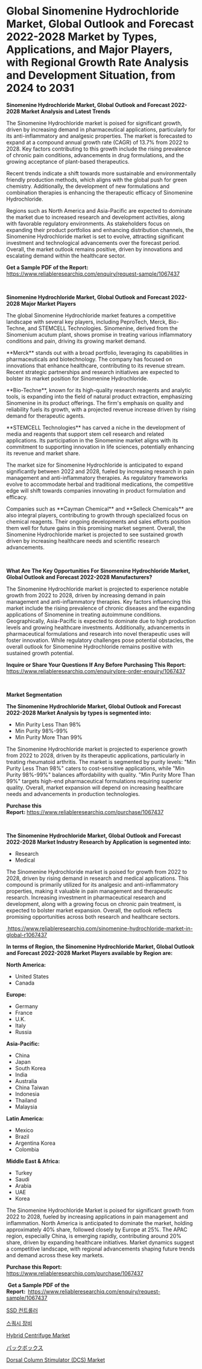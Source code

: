 <p><h1>Global Sinomenine Hydrochloride Market, Global Outlook and Forecast 2022-2028 Market by Types, Applications, and Major Players, with Regional Growth Rate Analysis and Development Situation, from 2024 to 2031</h1></p><p><strong>Sinomenine Hydrochloride Market, Global Outlook and Forecast 2022-2028 Market Analysis and Latest Trends</strong></p>
<p><p>The Sinomenine Hydrochloride market is poised for significant growth, driven by increasing demand in pharmaceutical applications, particularly for its anti-inflammatory and analgesic properties. The market is forecasted to expand at a compound annual growth rate (CAGR) of 13.7% from 2022 to 2028. Key factors contributing to this growth include the rising prevalence of chronic pain conditions, advancements in drug formulations, and the growing acceptance of plant-based therapeutics. </p><p>Recent trends indicate a shift towards more sustainable and environmentally friendly production methods, which aligns with the global push for green chemistry. Additionally, the development of new formulations and combination therapies is enhancing the therapeutic efficacy of Sinomenine Hydrochloride. </p><p>Regions such as North America and Asia-Pacific are expected to dominate the market due to increased research and development activities, along with favorable regulatory environments. As stakeholders focus on expanding their product portfolios and enhancing distribution channels, the Sinomenine Hydrochloride market is set to evolve, attracting significant investment and technological advancements over the forecast period. Overall, the market outlook remains positive, driven by innovations and escalating demand within the healthcare sector.</p></p>
<p><strong>Get a Sample PDF of the Report:&nbsp;</strong> <a href="https://www.reliableresearchiq.com/enquiry/request-sample/1067437">https://www.reliableresearchiq.com/enquiry/request-sample/1067437</a></p>
<p>&nbsp;</p>
<p><strong>Sinomenine Hydrochloride Market, Global Outlook and Forecast 2022-2028 Major Market Players</strong></p>
<p><p>The global Sinomenine Hydrochloride market features a competitive landscape with several key players, including PeproTech, Merck, Bio-Techne, and STEMCELL Technologies. Sinomenine, derived from the Sinomenium acutum plant, shows promise in treating various inflammatory conditions and pain, driving its growing market demand.</p><p>**Merck** stands out with a broad portfolio, leveraging its capabilities in pharmaceuticals and biotechnology. The company has focused on innovations that enhance healthcare, contributing to its revenue stream. Recent strategic partnerships and research initiatives are expected to bolster its market position for Sinomenine Hydrochloride.</p><p>**Bio-Techne**, known for its high-quality research reagents and analytic tools, is expanding into the field of natural product extraction, emphasizing Sinomenine in its product offerings. The firm's emphasis on quality and reliability fuels its growth, with a projected revenue increase driven by rising demand for therapeutic agents.</p><p>**STEMCELL Technologies** has carved a niche in the development of media and reagents that support stem cell research and related applications. Its participation in the Sinomenine market aligns with its commitment to supporting innovation in life sciences, potentially enhancing its revenue and market share.</p><p>The market size for Sinomenine Hydrochloride is anticipated to expand significantly between 2022 and 2028, fueled by increasing research in pain management and anti-inflammatory therapies. As regulatory frameworks evolve to accommodate herbal and traditional medications, the competitive edge will shift towards companies innovating in product formulation and efficacy.</p><p>Companies such as **Cayman Chemical** and **Selleck Chemicals** are also integral players, contributing to growth through specialized focus on chemical reagents. Their ongoing developments and sales efforts position them well for future gains in this promising market segment. Overall, the Sinomenine Hydrochloride market is projected to see sustained growth driven by increasing healthcare needs and scientific research advancements.</p></p>
<p>&nbsp;</p>
<p><strong>What Are The Key Opportunities For Sinomenine Hydrochloride Market, Global Outlook and Forecast 2022-2028 Manufacturers?</strong></p>
<p><p>The Sinomenine Hydrochloride market is projected to experience notable growth from 2022 to 2028, driven by increasing demand in pain management and anti-inflammatory therapies. Key factors influencing this market include the rising prevalence of chronic diseases and the expanding applications of Sinomenine in treating autoimmune conditions. Geographically, Asia-Pacific is expected to dominate due to high production levels and growing healthcare investments. Additionally, advancements in pharmaceutical formulations and research into novel therapeutic uses will foster innovation. While regulatory challenges pose potential obstacles, the overall outlook for Sinomenine Hydrochloride remains positive with sustained growth potential.</p></p>
<p><strong>Inquire or Share Your Questions If Any Before Purchasing This Report:</strong> <a href="https://www.reliableresearchiq.com/enquiry/pre-order-enquiry/1067437">https://www.reliableresearchiq.com/enquiry/pre-order-enquiry/1067437</a></p>
<p>&nbsp;</p>
<p><strong>Market Segmentation</strong></p>
<p><strong>The Sinomenine Hydrochloride Market, Global Outlook and Forecast 2022-2028 Market Analysis by types is segmented into:</strong></p>
<p><ul><li>Min Purity Less Than 98%</li><li>Min Purity 98%-99%</li><li>Min Purity More Than 99%</li></ul></p>
<p><p>The Sinomenine Hydrochloride market is projected to experience growth from 2022 to 2028, driven by its therapeutic applications, particularly in treating rheumatoid arthritis. The market is segmented by purity levels: "Min Purity Less Than 98%" caters to cost-sensitive applications, while "Min Purity 98%-99%" balances affordability with quality. "Min Purity More Than 99%" targets high-end pharmaceutical formulations requiring superior quality. Overall, market expansion will depend on increasing healthcare needs and advancements in production technologies.</p></p>
<p><strong>Purchase this Report:&nbsp;</strong><a href="https://www.reliableresearchiq.com/purchase/1067437">https://www.reliableresearchiq.com/purchase/1067437</a></p>
<p>&nbsp;</p>
<p><strong>The Sinomenine Hydrochloride Market, Global Outlook and Forecast 2022-2028 Market Industry Research by Application is segmented into:</strong></p>
<p><ul><li>Research</li><li>Medical</li></ul></p>
<p><p>The Sinomenine Hydrochloride market is poised for growth from 2022 to 2028, driven by rising demand in research and medical applications. This compound is primarily utilized for its analgesic and anti-inflammatory properties, making it valuable in pain management and therapeutic research. Increasing investment in pharmaceutical research and development, along with a growing focus on chronic pain treatment, is expected to bolster market expansion. Overall, the outlook reflects promising opportunities across both research and healthcare sectors.</p></p>
<p><a href="https://www.reliableresearchiq.com/sinomenine-hydrochloride-market-in-global-r1067437">&nbsp;https://www.reliableresearchiq.com/sinomenine-hydrochloride-market-in-global-r1067437</a></p>
<p><strong>In terms of Region, the Sinomenine Hydrochloride Market, Global Outlook and Forecast 2022-2028 Market Players available by Region are:</strong></p>
<p>
    <p> <strong> North America: </strong>
        <ul>
            <li>United States</li>
            <li>Canada</li>
        </ul>
        </p> 
    <p> <strong> Europe: </strong>
        <ul>
            <li>Germany</li>
            <li>France</li>
            <li>U.K.</li>
            <li>Italy</li>
            <li>Russia</li>
        </ul>
        </p> 
    <p> <strong> Asia-Pacific: </strong>
        <ul>
            <li>China</li>
            <li>Japan</li>
            <li>South Korea</li>
            <li>India</li>
            <li>Australia</li>
            <li>China Taiwan</li>
            <li>Indonesia</li>
            <li>Thailand</li>
            <li>Malaysia</li>
        </ul>
        </p> 
    <p> <strong> Latin America: </strong>
        <ul>
            <li>Mexico</li>
            <li>Brazil</li>
            <li>Argentina Korea</li>
            <li>Colombia</li>
        </ul>
        </p> 
    <p> <strong> Middle East & Africa: </strong>
        <ul>
            <li>Turkey</li>
            <li>Saudi</li>
            <li>Arabia</li>
            <li>UAE</li>
            <li>Korea</li>
        </ul>
    </p>
    </p>
<p><p>The Sinomenine Hydrochloride Market is poised for significant growth from 2022 to 2028, fueled by increasing applications in pain management and inflammation. North America is anticipated to dominate the market, holding approximately 40% share, followed closely by Europe at 25%. The APAC region, especially China, is emerging rapidly, contributing around 20% share, driven by expanding healthcare initiatives. Market dynamics suggest a competitive landscape, with regional advancements shaping future trends and demand across these key markets.</p></p>
<p><strong>Purchase this Report: </strong><a href="https://www.reliableresearchiq.com/purchase/1067437">https://www.reliableresearchiq.com/purchase/1067437</a></p>
<p>&nbsp;<strong>Get a Sample PDF of the Report:&nbsp;&nbsp;</strong><a href="https://www.reliableresearchiq.com/enquiry/request-sample/1067437">https://www.reliableresearchiq.com/enquiry/request-sample/1067437</a></p>
<p><strong></strong></p>
<p><p><a href="https://medium.com/@derrickmafrks96745/ssd-%EC%BB%A8%ED%8A%B8%EB%A1%A4%EB%9F%AC-%EC%82%B0%EC%97%85-%EB%B6%84%EC%84%9D-%EB%B3%B4%EA%B3%A0%EC%84%9C-2024%EB%85%84%EB%B6%80%ED%84%B0-2031%EB%85%84%EA%B9%8C%EC%A7%80%EC%9D%98-%EA%B8%B0%EA%B0%84-%EB%8F%99%EC%95%88-%EC%9D%91%EC%9A%A9-%EB%B6%84%EC%95%BC-%EC%9C%A0%ED%98%95-%EB%B0%8F-%EC%A7%80%EC%97%AD%EB%B3%84%EB%A1%9C-8-3-%EC%9D%98-d2f4bc4a0854">SSD 컨트롤러</a></p><p><a href="https://medium.com/@derrickmafrks96745/%EC%A0%84%EB%9E%B5%EC%A0%81-%ED%86%B5%EC%B0%B0%EB%A0%A5-%EA%B8%80%EB%A1%9C%EB%B2%8C-%EC%8A%A4%EC%BF%BC%EC%8B%9C-%EC%9E%A5%EB%B9%84-%EC%8B%9C%EC%9E%A5-%EB%8F%99%ED%96%A5-2024-2031-157%ED%8E%98%EC%9D%B4%EC%A7%80%EC%97%90-%EA%B1%B8%EC%B3%90-%EB%8B%A4%EB%A3%B8-7fa437c4ae5d">스쿼시 장비</a></p><p><a href="https://www.linkedin.com/pulse/exploring-hybrid-centrifuge-market-dynamics-revenue-analysis-q6j6c?trackingId=SqisghTRSvSBlY9qvEXObA%3D%3D">Hybrid Centrifuge Market</a></p><p><a href="https://medium.com/@leroystapc/%E3%82%B0%E3%83%AD%E3%83%BC%E3%83%90%E3%83%AB-%E3%83%91%E3%83%83%E3%82%AF%E3%83%9C%E3%83%83%E3%82%AF%E3%82%B9%E5%B8%82%E5%A0%B4%E5%88%86%E6%9E%90-%E3%83%88%E3%83%AC%E3%83%B3%E3%83%89-%E4%BA%88%E6%B8%AC-%E6%88%90%E9%95%B7%E6%A9%9F%E4%BC%9A-2024%E5%B9%B4-2031%E5%B9%B4-184%E3%83%9A%E3%83%BC%E3%82%B8%E3%81%AE%E3%83%AC%E3%83%9D%E3%83%BC%E3%83%88-302c9e659510">パックボックス</a></p><p><a href="https://issuu.com/reportprime-2/docs/dorsal-column-stimulator-dcs-market_b9a3c033db1435">Dorsal Column Stimulator (DCS) Market</a></p></p>